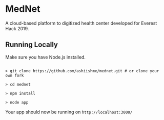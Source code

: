 # MedNet

A cloud-based platform to digitized health center developed for Everest Hack 2019.

## Running Locally

Make sure you have Node.js installed.

```

> git clone https://github.com/ashiishme/mednet.git # or clone your own fork

> cd mednet

> npm install

> node app

```

Your app should now be running on `http://localhost:3000/`
